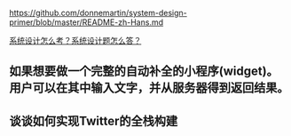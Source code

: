https://github.com/donnemartin/system-design-primer/blob/master/README-zh-Hans.md


[系统设计怎么考？系统设计题怎么答？ ](https://www.youtube.com/watch?v=28n0DVP3U14)

## 如果想要做一个完整的自动补全的小程序(widget)。用户可以在其中输入文字，并从服务器得到返回结果。 ##

## 谈谈如何实现Twitter的全栈构建 ##